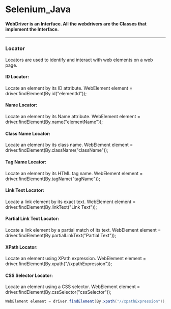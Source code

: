# Selenium_Java

<h4>WebDriver is an Interface. All the webdrivers are the Classes that implement the Interface.</h4>
<hr>
<h3>Locator</h3> Locators are used to identify and interact with web elements on a web page. 

<h4>ID Locator:</h4>

Locate an element by its ID attribute.
WebElement element = driver.findElement(By.id("elementId"));

<h4>Name Locator:</h4>

Locate an element by its Name attribute.
WebElement element = driver.findElement(By.name("elementName"));

<h4>Class Name Locator:</h4>

Locate an element by its class name.
WebElement element = driver.findElement(By.className("className"));

<h4>Tag Name Locator:</h4>

Locate an element by its HTML tag name.
WebElement element = driver.findElement(By.tagName("tagName"));

<h4>Link Text Locator:</h4>

Locate a link element by its exact text.
WebElement element = driver.findElement(By.linkText("Link Text"));

<h4>Partial Link Text Locator:</h4>

Locate a link element by a partial match of its text.
WebElement element = driver.findElement(By.partialLinkText("Partial Text"));

<h4>XPath Locator:</h4>

Locate an element using XPath expression.
WebElement element = driver.findElement(By.xpath("//xpathExpression"));

<h4>CSS Selector Locator:</h4>

Locate an element using a CSS selector.
WebElement element = driver.findElement(By.cssSelector("cssSelector"));

```java
WebElement element = driver.findElement(By.xpath("//xpathExpression"));

